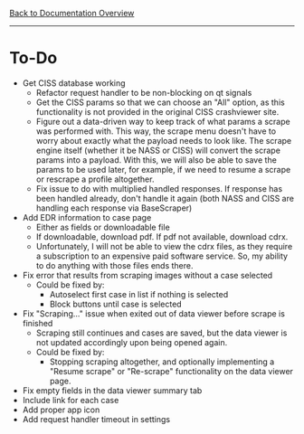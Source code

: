 [Back to Documentation Overview](README.md)

---

# To-Do

- Get CISS database working
    - Refactor request handler to be non-blocking on qt signals
    - Get the CISS params so that we can choose an "All" option, as this functionality is not provided in the original CISS crashviewer site.
    - Figure out a data-driven way to keep track of what params a scrape was performed with. This way, the scrape menu doesn't have to worry about exactly what the payload needs to look like. The scrape engine itself (whether it be NASS or CISS) will convert the scrape params into a payload. With this, we will also be able to save the params to be used later, for example, if we need to resume a scrape or rescrape a profile altogether.
    - Fix issue to do with multiplied handled responses. If response has been handled already, don't handle it again (both NASS and CISS are handling each response via BaseScraper)
- Add EDR information to case page
    - Either as fields or downloadable file
    - If downloadable, download pdf. If pdf not available, download cdrx.
    - Unfortunately, I will not be able to view the cdrx files, as they require a subscription to an expensive paid software service. So, my ability to do anything with those files ends there.
- Fix error that results from scraping images without a case selected
    - Could be fixed by:
        - Autoselect first case in list if nothing is selected
        - Block buttons until case is selected
- Fix "Scraping..." issue when exited out of data viewer before scrape is finished
    - Scraping still continues and cases are saved, but the data viewer is not updated accordingly upon being opened again.
    - Could be fixed by:
        - Stopping scraping altogether, and optionally implementing a "Resume scrape" or "Re-scrape" functionality on the data viewer page.
- Fix empty fields in the data viewer summary tab
- Include link for each case
- Add proper app icon
- Add request handler timeout in settings
